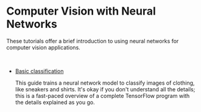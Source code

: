 # Computer Vision with Neural Networks

<p>These tutorials offer a brief introduction to using neural networks for computer vision applications.</p>
<p>&nbsp;</p>
<ul>
    <li>
        <p class="startli"><a class="el" href="https://www.tensorflow.org/tutorials/keras/classification">Basic classification</a></p>
        <p class="startli">This guide trains a neural network model to classify images of clothing, like sneakers and shirts. It's okay if you don't understand all the details; this is a fast-paced overview of a complete TensorFlow program with the details explained as you go.</p>
    </li>
</ul>
